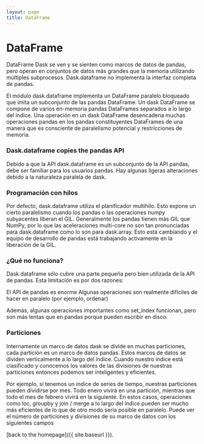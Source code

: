 ```yaml
---
layout: page
title: DataFrame
---
```

DataFrame
====================
DataFrame Dask se ven y se sienten como marcos de datos de pandas, pero operan en conjuntos de datos más grandes que la memoria utilizando múltiples subprocesos. Dask.dataframe no implementa la interfaz completa de pandas.

El módulo dask.dataframe implementa un DataFrame paralelo bloqueado que imita un subconjunto de las pandas DataFrame. Un dask DataFrame se compone de varios en-memoria pandas DataFrames separados a lo largo del índice. Una operación en un dask DataFrame desencadena muchas operaciones pandas en los pandas constituyentes DataFrames de una manera que es consciente de paralelismo potencial y restricciones de memoria.

### Dask.dataframe copies the pandas API

Debido a que la API dask.dataframe es un subconjunto de la API pandas, debe ser familiar para los usuarios pandas. Hay algunas ligeras alteraciones debido a la naturaleza paralela de dask.


### Programación con hilos

Por defecto, dask.dataframe utiliza el planificador multihilo. Esto expone un cierto paralelismo cuando los pandas o las operaciones numpy subyacentes liberan el GIL. Generalmente los pandas tienen más GIL que NumPy, por lo que las aceleraciones multi-core no son tan pronunciadas para dask.dataframe como lo son para dask.array. Esto está cambiando y el equipo de desarrollo de pandas está trabajando activamente en la liberación de la GIL.

### ¿Qué no funciona?

Dask.dataframe sólo cubre una parte pequeña pero bien utilizada de la API de pandas. Esta limitación es por dos razones:

El API de pandas es enorme
Algunas operaciones son realmente difíciles de hacer en paralelo (por ejemplo, ordenar)

Además, algunas operaciones importantes como set_index funcionan, pero son más lentas que en pandas porque pueden escribir en disco.

### Particiones

Internamente un marco de datos dask se divide en muchas particiones, cada partición es un marco de datos pandas. Estos marcos de datos se dividen verticalmente a lo largo del índice. Cuando nuestro índice está clasificado y conocemos los valores de las divisiones de nuestras particiones entonces podemos ser inteligentes y eficientes.

Por ejemplo, si tenemos un índice de series de tiempo, nuestras particiones pueden dividirse por mes. Todo enero vivirá en una partición, mientras que todo el mes de febrero vivirá en la siguiente. En estos casos, operaciones como loc, groupby y join / merge a lo largo del índice pueden ser mucho más eficientes de lo que de otro modo sería posible en paralelo. Puede ver el número de particiones y divisiones de su marco de datos con los siguientes campos


[back to the homepage]({{ site.baseurl }}).
